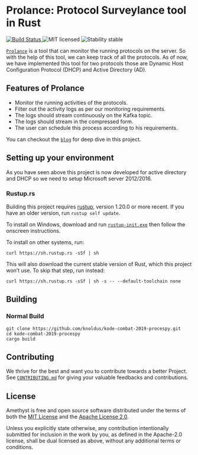 # Prolance: Protocol Surveylance tool in Rust
<p align="left">
  <a href="https://travis-ci.org/pankajchaudhary5/dialog-box">
    <img alt="Build Status" src="https://travis-ci.org/PankajChaudhary5/dialog-box.svg?branch=master">
  </a>
  <img alt="MIT licensed" src="https://img.shields.io/badge/license-MIT%2FApache-blue.svg">
  <img alt="Stability stable" src="https://img.shields.io/badge/stability-stable-green.svg">
</p>

[`Prolance`](https://blog.knoldus.com/prolance-protocol-surveillance-tool-in-rust/) is a tool that can monitor the running protocols on the server. So with the help of this tool, we can keep track of all the protocols. As of now, we have implemented this tool for two protocols those are Dynamic Host Configuration Protocol (DHCP) and Active Directory (AD).

## Features of Prolance
* Monitor the running activities of the protocols.
* Filter out the activity logs as per our monitoring requirements.
* The logs should stream continuously on the Kafka topic. 
* The logs should stream in the compressed form.
* The user can schedule this process according to his requirements.

You can checkout the [`blog`](https://blog.knoldus.com/prolance-protocol-surveillance-tool-in-rust/) for deep dive in this project.


## Setting up your environment
As you have seen above this project is now developed for active directory and DHCP so we need to setup Microsoft server 2012/2016.

### Rustup.rs

Building this project requires [rustup](https://rustup.rs/), version 1.20.0 or more recent.
If you have an older version, run `rustup self update`.

To install on Windows, download and run [`rustup-init.exe`](https://win.rustup.rs/)
then follow the onscreen instructions.

To install on other systems, run:

```
curl https://sh.rustup.rs -sSf | sh
```

This will also download the current stable version of Rust, which this project won’t use.
To skip that step, run instead:

```
curl https://sh.rustup.rs -sSf | sh -s -- --default-toolchain none
```
## Building

### Normal Build

```
git clone https://github.com/knoldus/kode-combat-2019-procespy.git
cd kode-combat-2019-procespy
cargo build
```

## Contributing
We thrive for the best and want you to contribute towards a better Project. See [`CONTRIBUTING.md`](CONTRIBUTING.md) for giving your valuable feedbacks and contributions.

## License

Amethyst is free and open source software distributed under the terms of both the [MIT License][lm] and the [Apache License 2.0][la].

[lm]: MIT-LICENSE.md
[la]: APACHE-LICENSE.md

Unless you explicitly state otherwise, any contribution intentionally submitted for inclusion in the work by you, as defined in the Apache-2.0 license, shall be dual licensed as above, without any additional terms or conditions.
